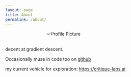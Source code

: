 ```yaml
---
layout: page
title: About
permalink: /about/
---
```


<img src="https://parthh01.github.io/imgs/me.png" alt="Profile Picture" class="profile-pic" style="display: block; margin: 0 auto; max-width: 250px; border-radius: 50%;">  

<br>

decent at gradient descent. 


Occasionally muse in code too on [github](https://github.com/parthh01)

my current vehicle for exploration: https://critique-labs.ai